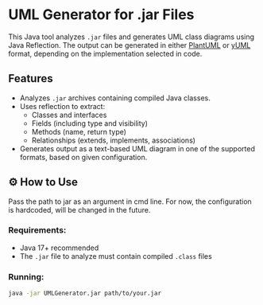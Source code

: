 # UML Generator for .jar Files

This Java tool analyzes `.jar` files and generates UML class diagrams using Java Reflection. The output can be generated in either [PlantUML](https://plantuml.com/) or [yUML](https://yuml.me/) format, depending on the implementation selected in code.

## Features

- Analyzes `.jar` archives containing compiled Java classes.
- Uses reflection to extract:
  - Classes and interfaces
  - Fields (including type and visibility)
  - Methods (name, return type)
  - Relationships (extends, implements, associations)
- Generates output as a text-based UML diagram in one of the supported formats, based on given configuration.

## ⚙️ How to Use
Pass the path to jar as an argument in cmd line.
For now, the configuration is hardcoded, will be changed in the future.

### Requirements:
- Java 17+ recommended
- The `.jar` file to analyze must contain compiled `.class` files

### Running:

```bash
java -jar UMLGenerator.jar path/to/your.jar
